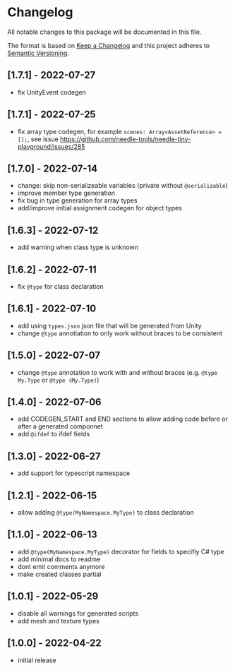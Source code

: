 # Changelog
All notable changes to this package will be documented in this file.

The format is based on [Keep a Changelog](http://keepachangelog.com/en/1.0.0/)
and this project adheres to [Semantic Versioning](http://semver.org/spec/v2.0.0.html).

## [1.7.1] - 2022-07-27
- fix UnityEvent codegen

## [1.7.1] - 2022-07-25
- fix array type codegen, for example ``scenes: Array<AssetReference> = [];``, see issue https://github.com/needle-tools/needle-tiny-playground/issues/285

## [1.7.0] - 2022-07-14
- change: skip non-serializeable variables (private without ``@serializable``)
- improve member type generation
- fix bug in type generation for array types
- add/improve initial assignment codegen for object types

## [1.6.3] - 2022-07-12
- add warning when class type is unknown

## [1.6.2] - 2022-07-11
- fix ``@type`` for class declaration

## [1.6.1] - 2022-07-10
- add using ``types.json`` json file that will be generated from Unity
- change ``@type`` annotiation to only work without braces to be consistent

## [1.5.0] - 2022-07-07
- change ``@type`` annotation to work with and without braces (e.g. ``@type My.Type`` or ``@type (My.Type)``)

## [1.4.0] - 2022-07-06
- add CODEGEN_START and END sections to allow adding code before or after a generated componnet
- add ``@ifdef`` to ifdef fields 

## [1.3.0] - 2022-06-27
- add support for typescript namespace

## [1.2.1] - 2022-06-15
- allow adding ``@type(MyNamespace.MyType)`` to class declaration

## [1.1.0] - 2022-06-13
- add ``@type(MyNamespace.MyType)`` decorator for fields to specifiy C# type
- add minimal docs to readme
- dont emit comments anymore
- make created classes partial

## [1.0.1] - 2022-05-29
- disable all warnings for generated scripts
- add mesh and texture types

## [1.0.0] - 2022-04-22
- initial release
